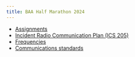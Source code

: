 ```yaml
---
title: BAA Half Marathon 2024
---
```


- [Assignments](assignments)
- [Incident Radio Communication Plan (ICS 205)](ics.pdf)
- [Frequencies](frequencies)
- [Communications standards](communications-standards.pdf)
